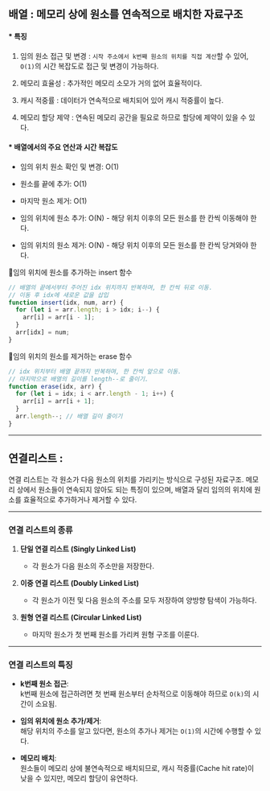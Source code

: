 ## 배열 : 메모리 상에 원소를 연속적으로 배치한 자료구조

#### \* 특징

1. 임의 원소 접근 및 변경 : `시작 주소에서 k번째 원소의 위치를 직접 계산`할 수 있어, `O(1)`의 시간 복잡도로 접근 및 변경이 가능하다.

2. 메모리 효율성 : 추가적인 메모리 소모가 거의 없어 효율적이다.

3. 캐시 적중률 : 데이터가 연속적으로 배치되어 있어 캐시 적중률이 높다.

4. 메모리 할당 제약 : 연속된 메모리 공간을 필요로 하므로 할당에 제약이 있을 수 있다.

#### \* 배열에서의 주요 연산과 시간 복잡도

- 임의 위치 원소 확인 및 변경: O(1)

- 원소를 끝에 추가: O(1)

- 마지막 원소 제거: O(1)

- 임의 위치에 원소 추가: O(N) - 해당 위치 이후의 모든 원소를 한 칸씩 이동해야 한다.

- 임의 위치의 원소 제거: O(N) - 해당 위치 이후의 모든 원소를 한 칸씩 당겨와야 한다.

💠임의 위치에 원소를 추가하는 insert 함수

```js
// 배열의 끝에서부터 주어진 idx 위치까지 반복하며, 한 칸씩 뒤로 이동.
// 이동 후 idx에 새로운 값을 삽입
function insert(idx, num, arr) {
  for (let i = arr.length; i > idx; i--) {
    arr[i] = arr[i - 1];
  }
  arr[idx] = num;
}
```

💠임의 위치의 원소를 제거하는 erase 함수

```js
// idx 위치부터 배열 끝까지 반복하며, 한 칸씩 앞으로 이동.
// 마지막으로 배열의 길이를 length--로 줄이기.
function erase(idx, arr) {
  for (let i = idx; i < arr.length - 1; i++) {
    arr[i] = arr[i + 1];
  }
  arr.length--; // 배열 길이 줄이기
}
```

---

## 연결리스트 :

연결 리스트는 각 원소가 다음 원소의 위치를 가리키는 방식으로 구성된 자료구조. 메모리 상에서 원소들이 연속되지 않아도 되는 특징이 있으며, 배열과 달리 임의의 위치에 원소를 효율적으로 추가하거나 제거할 수 있다.

---

### 연결 리스트의 종류

1. **단일 연결 리스트 (Singly Linked List)**

   - 각 원소가 다음 원소의 주소만을 저장한다.

2. **이중 연결 리스트 (Doubly Linked List)**

   - 각 원소가 이전 및 다음 원소의 주소를 모두 저장하여 양방향 탐색이 가능하다.

3. **원형 연결 리스트 (Circular Linked List)**
   - 마지막 원소가 첫 번째 원소를 가리켜 원형 구조를 이룬다.

---

### 연결 리스트의 특징

- **k번째 원소 접근**:  
  k번째 원소에 접근하려면 첫 번째 원소부터 순차적으로 이동해야 하므로 `O(k)`의 시간이 소요됨.

- **임의 위치에 원소 추가/제거**:  
  해당 위치의 주소를 알고 있다면, 원소의 추가나 제거는 `O(1)`의 시간에 수행할 수 있다.

- **메모리 배치**:  
  원소들이 메모리 상에 불연속적으로 배치되므로, 캐시 적중률(Cache hit rate)이 낮을 수 있지만, 메모리 할당이 유연하다.
